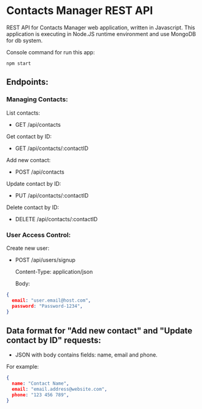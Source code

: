 # Contacts Manager REST API  

REST API for Contacts Manager web application, written in Javascript. 
This application is executing in Node.JS runtime environment and use MongoDB for db system.

Console command for run this app:  
```shell
npm start
```  
  
## Endpoints:  

### Managing Contacts:
  
List contacts:  
  - GET /api/contacts  
  
Get contact by ID:
  - GET /api/contacts/:contactID  
  
Add new contact:  
  - POST /api/contacts  
      
Update contact by ID:
  - PUT /api/contacts/:contactID  
    
Delete contact by ID:
  - DELETE /api/contacts/:contactID  
  
### User Access Control:  
  
Create new user:
  - POST /api/users/signup  
  
    Content-Type: application/json  

    Body:  
```json
{
  email: "user.email@host.com",
  password: "Password-1234", 
}
```
    
## Data format for "Add new contact" and "Update contact by ID" requests:  
  - JSON with body contains fields: name, email and phone.  

For example:  
  
```json
{
  name: "Contact Name",  
  email: "email.address@website.com",  
  phone: "123 456 789",  
}
```  